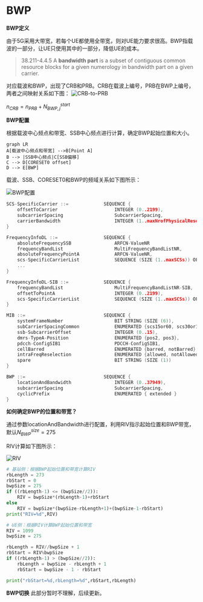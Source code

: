# BWP



**BWP定义**

由于5G采用大带宽，若每个UE都使用全带宽，则对UE能力要求很高。BWP指载波的一部分，让UE只使用其中的一部分，降低UE的成本。

>38.211-4.4.5
A **bandwidth part** is a subset of contiguous common resource blocks for a given numerology   in bandwidth part on a given carrier. 

对应载波和BWP，出现了CRB和PRB。CRB在载波上编号，PRB在BWP上编号，两者之间映射关系如下图：
![CRB-to-PRB](http://www.sharetechnote.com/html/5G/image/NR_CarrierBandwidthPart_38_211_v_2_0_0_01.png "CRB和PRB的映射关系")

$n_{CRB}=n_{PRB}+N_{BWP,j}^{start}$

**BWP配置**

根据载波中心频点和带宽、SSB中心频点进行计算，确定BWP起始位置和大小。
```mermaid
graph LR
A[载波中心频点和带宽] -->B[Point A]
B --> |SSB中心频点|C[SSB偏移]
C --> D[CORESET0 offset]
D --> E[BWP]
```

载波、SSB、CORESET0和BWP的频域关系如下图所示：

![BWP配置](/BWP配置.png "BWP配置")


```c++
SCS-SpecificCarrier ::=             SEQUENCE {
    offsetToCarrier                     INTEGER (0..2199),
    subcarrierSpacing                   SubcarrierSpacing,
    carrierBandwidth                    INTEGER (1..maxNrofPhysicalResourceBlocks),
}
```


```c++
FrequencyInfoDL ::=                 SEQUENCE {
    absoluteFrequencySSB                ARFCN-ValueNR                                                   
    frequencyBandList                   MultiFrequencyBandListNR,
    absoluteFrequencyPointA             ARFCN-ValueNR,
    scs-SpecificCarrierList             SEQUENCE (SIZE (1..maxSCSs)) OF SCS-SpecificCarrier,
    ...
}
```

```c++
FrequencyInfoDL-SIB ::=             SEQUENCE {
    frequencyBandList                   MultiFrequencyBandListNR-SIB,
    offsetToPointA                      INTEGER (0..2199),
    scs-SpecificCarrierList             SEQUENCE (SIZE (1..maxSCSs)) OF SCS-SpecificCarrier
}
```


```c++
MIB ::=                             SEQUENCE {
    systemFrameNumber                   BIT STRING (SIZE (6)),
    subCarrierSpacingCommon             ENUMERATED {scs15or60, scs30or120},
    ssb-SubcarrierOffset                INTEGER (0..15),
    dmrs-TypeA-Position                 ENUMERATED {pos2, pos3},
    pdcch-ConfigSIB1                    PDCCH-ConfigSIB1,
    cellBarred                          ENUMERATED {barred, notBarred},
    intraFreqReselection                ENUMERATED {allowed, notAllowed},
    spare                               BIT STRING (SIZE (1))
}
```
```c++
BWP ::=                             SEQUENCE {
    locationAndBandwidth                INTEGER (0..37949),
    subcarrierSpacing                   SubcarrierSpacing,
    cyclicPrefix                        ENUMERATED { extended }                                                 OPTIONAL    -- Need R
}
```

**如何确定BWP的位置和带宽？**

通过参数locationAndBandwidth进行配置，利用RIV指示起始位置和BWP带宽，默认$N_{BWP}^{size}=275$

RIV计算如下图所示：

![RIV](http://www.sharetechnote.com/html/5G/image/NR_RIV_01.png "RIV")

```python {cmd=true,output="html"}
# 基站侧：根据BWP起始位置和带宽计算RIV
rbLength = 273
rbStart = 0
bwpSize = 275
if ((rbLength-1) <= (bwpSize//2)):
    RIV = bwpSize*(rbLength-1)+rbStart
else
    RIV = bwpSize*(bwpSize-rbLength+1)+(bwpSize-1-rbStart)
print("RIV=%d",RIV)
```

```python {cmd=true,output="html"}
# UE侧：根据RIV计算BWP起始位置和带宽
RIV = 1099
bwpSize = 275

rbLength = RIV//bwpSize + 1
rbStart = RIV%bwpSize
if ((rbLength-1) > (bwpSize//2)):
    rbLength = bwpSize - rbLength + 1
    rbStart = bwpSize - 1 - rbStart

print("rbStart=%d,rbLength=%d",rbStart,rbLength)

```
**BWP切换**
此部分暂时不理解，后续更新。

